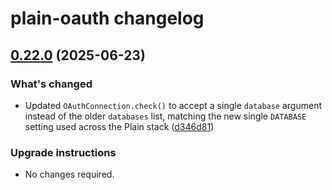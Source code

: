 # plain-oauth changelog

## [0.22.0](https://github.com/dropseed/plain/releases/plain-oauth@0.22.0) (2025-06-23)

### What's changed

- Updated `OAuthConnection.check()` to accept a single `database` argument instead of the older `databases` list, matching the new single `DATABASE` setting used across the Plain stack ([d346d81](https://github.com/dropseed/plain/commit/d346d81))

### Upgrade instructions

- No changes required.
